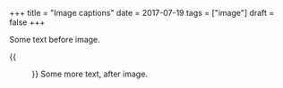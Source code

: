 +++
title = "Image captions"
date = 2017-07-19
tags = ["image"]
draft = false
+++

Some text before image.

{{<figure src="/images/org-mode-unicorn-logo.png" caption="A unicorn!">}} Some more text, after image.
